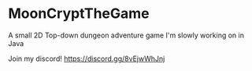 # MoonCryptTheGame
 A small 2D Top-down dungeon adventure game I'm slowly working on in Java

Join my discord! https://discord.gg/8vEjwWhJnj
